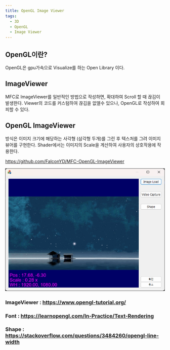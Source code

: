 ```yaml
---
title: OpenGL Image Viewer
tags:
  - 3D
  - OpenGL
  - Image Viewer
---
```


## OpenGL이란?
<!--more-->
 OpenGL은 gpu가속으로 Visualize를 하는 Open Library 이다.

## ImageViewer
 MFC로 ImageViewer를 일반적인 방법으로 작성하면, 확대하여 Scroll 할 때 끊김이 발생한다.
 Viewer의 코드를 커스텀하여 끊김을 없앨수 있으나, OpenGL로 작성하여 회피할 수 있다.

## OpenGL ImageViewer 
 방식은 이미지 크기에 해당하는 사각형 (삼각형 두개)를 그린 후 텍스처를 그려 이미지 뷰어를 구현한다.
 Shader에서는 이미지의 Scale을 계산하여 사용자의 상호작용에 작용한다.

 https://github.com/FalconYD/MFC-OpenGL-ImageViewer

![Program](/img/post/20241102/ImageViewer.png)

### ImageViewer : https://www.opengl-tutorial.org/
### Font :  https://learnopengl.com/In-Practice/Text-Rendering
### Shape :  https://stackoverflow.com/questions/3484260/opengl-line-width